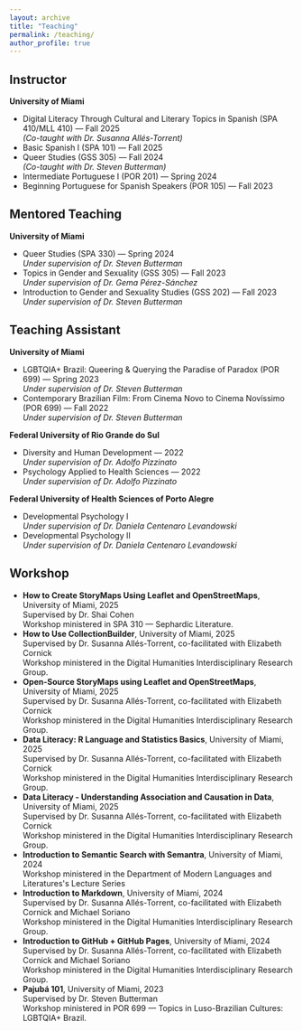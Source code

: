 ```yaml
---
layout: archive
title: "Teaching"
permalink: /teaching/
author_profile: true
---
```



## Instructor

**University of Miami**

- Digital Literacy Through Cultural and Literary Topics in Spanish (SPA 410/MLL 410) — Fall 2025  
  *(Co-taught with Dr. Susanna Allés-Torrent)*
- Basic Spanish I (SPA 101) — Fall 2025
- Queer Studies (GSS 305) — Fall 2024  
  *(Co-taught with Dr. Steven Butterman)*
- Intermediate Portuguese I (POR 201) — Spring 2024
- Beginning Portuguese for Spanish Speakers (POR 105) — Fall 2023

## Mentored Teaching

**University of Miami**

- Queer Studies (SPA 330) — Spring 2024  
  *Under supervision of Dr. Steven Butterman*
- Topics in Gender and Sexuality (GSS 305) — Fall 2023  
  *Under supervision of Dr. Gema Pérez-Sánchez*
- Introduction to Gender and Sexuality Studies (GSS 202) — Fall 2023  
  *Under supervision of Dr. Steven Butterman*

## Teaching Assistant

**University of Miami**

- LGBTQIA+ Brazil: Queering & Querying the Paradise of Paradox (POR 699) — Spring 2023  
  *Under supervision of Dr. Steven Butterman*
- Contemporary Brazilian Film: From Cinema Novo to Cinema Novíssimo (POR 699) — Fall 2022  
  *Under supervision of Dr. Steven Butterman*

**Federal University of Rio Grande do Sul**

- Diversity and Human Development — 2022  
  *Under supervision of Dr. Adolfo Pizzinato*
- Psychology Applied to Health Sciences — 2022  
  *Under supervision of Dr. Adolfo Pizzinato*

**Federal University of Health Sciences of Porto Alegre**

- Developmental Psychology I  
  *Under supervision of Dr. Daniela Centenaro Levandowski*
- Developmental Psychology II  
  *Under supervision of Dr. Daniela Centenaro Levandowski*

## Workshop

- **How to Create StoryMaps Using Leaflet and OpenStreetMaps**, University of Miami, 2025  
  Supervised by Dr. Shai Cohen  
  Workshop ministered in SPA 310 — Sephardic Literature.
- **How to Use CollectionBuilder**, University of Miami, 2025  
  Supervised by Dr. Susanna Allés-Torrent, co-facilitated with Elizabeth Cornick  
  Workshop ministered in the Digital Humanities Interdisciplinary Research Group.
- **Open-Source StoryMaps using Leaflet and OpenStreetMaps**, University of Miami, 2025  
  Supervised by Dr. Susanna Allés-Torrent, co-facilitated with Elizabeth Cornick  
  Workshop ministered in the Digital Humanities Interdisciplinary Research Group.
- **Data Literacy: R Language and Statistics Basics**, University of Miami, 2025  
  Supervised by Dr. Susanna Allés-Torrent, co-facilitated with Elizabeth Cornick  
  Workshop ministered in the Digital Humanities Interdisciplinary Research Group.
- **Data Literacy - Understanding Association and Causation in Data**, University of Miami, 2025  
  Supervised by Dr. Susanna Allés-Torrent, co-facilitated with Elizabeth Cornick  
  Workshop ministered in the Digital Humanities Interdisciplinary Research Group.
- **Introduction to Semantic Search with Semantra**, University of Miami, 2024  
  Workshop ministered in the Department of Modern Languages and Literatures's Lecture Series
- **Introduction to Markdown**, University of Miami, 2024  
  Supervised by Dr. Susanna Allés-Torrent, co-facilitated with Elizabeth Cornick and Michael Soriano  
  Workshop ministered in the Digital Humanities Interdisciplinary Research Group.
- **Introduction to GitHub + GitHub Pages**, University of Miami, 2024  
  Supervised by Dr. Susanna Allés-Torrent, co-facilitated with Elizabeth Cornick and Michael Soriano  
  Workshop ministered in the Digital Humanities Interdisciplinary Research Group.
- **Pajubá 101**, University of Miami, 2023  
  Supervised by Dr. Steven Butterman  
  Workshop ministered in POR 699 — Topics in Luso-Brazilian Cultures: LGBTQIA+ Brazil.
